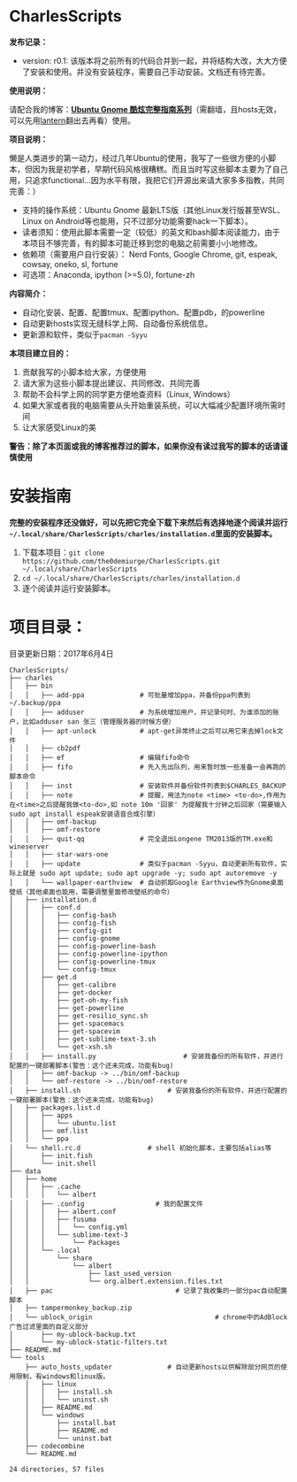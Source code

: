# CharlesScripts #
**发布记录：**

* version: r0.1: 该版本将之前所有的代码合并到一起，并将结构大改，大大方便了安装和使用。并没有安装程序，需要自己手动安装。文档还有待完善。

**使用说明：**

请配合我的博客：[**Ubuntu Gnome 酷炫完整指南系列**](https://the0demiurge.blogspot.jp/2017/02/ubuntu-gnome.html)（需翻墙，且hosts无效，可以先用[lantern](https://github.com/getlantern/lantern)翻出去再看）使用。

**项目说明：**

懒是人类进步的第一动力，经过几年Ubuntu的使用，我写了一些很方便的小脚本，但因为我是初学者，早期代码风格很糟糕。而且当时写这些脚本主要为了自己用，只追求functional...因为水平有限，我把它们开源出来请大家多多指教，共同完善：）

* 支持的操作系统：Ubuntu Gnome 最新LTS版（其他Linux发行版甚至WSL、Linux on Android等也能用，只不过部分功能需要hack一下脚本）。
* 读者须知：使用此脚本需要一定（较低）的英文和bash脚本阅读能力，由于本项目不够完善，有的脚本可能迁移到您的电脑之前需要小小地修改。
* 依赖项（需要用户自行安装）： Nerd Fonts, Google Chrome, git, espeak, cowsay, oneko, sl, fortune
* 可选项：Anaconda, ipython (>=5.0), fortune-zh

**内容简介：**

* 自动化安装、配置、配置tmux、配置ipython、配置pdb，的powerline
* 自动更新hosts实现无缝科学上网、自动备份系统信息。
* 更新源和软件，类似于`pacman -Syyu`

**本项目建立目的：**

1. 贡献我写的小脚本给大家，方便使用
2. 请大家为这些小脚本提出建议、共同修改、共同完善
3. 帮助不会科学上网的同学更方便地查资料（Linux, Windows）
4. 如果大家或者我的电脑需要从头开始重装系统，可以大幅减少配置环境所需时间
5. 让大家感受Linux的美

**警告：除了本页面或我的博客推荐过的脚本，如果你没有读过我写的脚本的话请谨慎使用**

# 安装指南 #
**完整的安装程序还没做好，可以先把它完全下载下来然后有选择地逐个阅读并运行`~/.local/share/CharlesScripts/charles/installation.d`里面的安装脚本。**

1. 下载本项目：`git clone https://github.com/the0demiurge/CharlesScripts.git ~/.local/share/CharlesScripts`
2. `cd ~/.local/share/CharlesScripts/charles/installation.d`
3. 逐个阅读并运行安装脚本。
# 项目目录： #
目录更新日期：2017年6月4日
```
CharlesScripts/
├── charles
│   ├── bin
│   │   ├── add-ppa              # 可批量增加ppa，并备份ppa列表到~/.backup/ppa
│   │   ├── adduser              # 为系统增加用户，并记录何时、为谁添加的账户，比如adduser san 张三（管理服务器的时候方便）
│   │   ├── apt-unlock           # apt-get异常终止之后可以用它来去掉lock文件
│   │   ├── cb2pdf
│   │   ├── ef                   # 编辑fifo命令
│   │   ├── fifo                 # 先入先出队列，用来暂时放一些准备一会再跑的脚本命令
│   │   ├── inst                 # 安装软件并备份软件列表到$CHARLES_BACKUP
│   │   ├── note                 # 提醒，用法为note <time> <to-do>,作用为在<time>之后提醒我做<to-do>,如 note 10m '回家' 为提醒我十分钟之后回家（需要输入sudo apt install espeak安装语音合成引擎）
│   │   ├── omf-backup
│   │   ├── omf-restore
│   │   ├── quit-qq              # 完全退出Longene TM2013版的TM.exe和wineserver
│   │   ├── star-wars-one
│   │   ├── update               # 类似于pacman -Syyu，自动更新所有软件，实际上就是 sudo apt update; sudo apt upgrade -y; sudo apt autoremove -y
│   │   └── wallpaper-earthview  # 自动抓取Google Earthview作为Gnome桌面壁纸（其他桌面也能用，需要调整里面修改壁纸的命令）
│   ├── installation.d
│   │   ├── conf.d
│   │   │   ├── config-bash
│   │   │   ├── config-fish
│   │   │   ├── config-git
│   │   │   ├── config-gnome
│   │   │   ├── config-powerline-bash
│   │   │   ├── config-powerline-ipython
│   │   │   ├── config-powerline-tmux
│   │   │   └── config-tmux
│   │   ├── get.d
│   │   │   ├── get-calibre
│   │   │   ├── get-docker
│   │   │   ├── get-oh-my-fish
│   │   │   ├── get-powerline
│   │   │   ├── get-resilio_sync.sh
│   │   │   ├── get-spacemacs
│   │   │   ├── get-spacevim
│   │   │   ├── get-sublime-text-3.sh
│   │   │   └── get-xsh.sh
│   │   ├── install.py                      # 安装我备份的所有软件，并进行配置的一键部署脚本(警告：这个还未完成，功能有bug)
│   │   ├── omf-backup -> ../bin/omf-backup
│   │   └── omf-restore -> ../bin/omf-restore
│   ├── install.sh                      # 安装我备份的所有软件，并进行配置的一键部署脚本(警告：这个还未完成，功能有bug)
│   ├── packages.list.d
│   │   ├── apps
│   │   │   └── ubuntu.list
│   │   ├── omf.list
│   │   └── ppa
│   └── shell.rc.d                 # shell 初始化脚本，主要包括alias等
│       ├── init.fish
│       └── init.shell
├── data
│   ├── home
│   │   ├── .cache
│   │   │   └── albert
│   │   ├── .config                  # 我的配置文件
│   │   │   ├── albert.conf
│   │   │   ├── fusuma
│   │   │   │   └── config.yml
│   │   │   └── sublime-text-3
│   │   │       └── Packages
│   │   └── .local
│   │       └── share
│   │           └── albert
│   │               ├── last_used_version
│   │               └── org.albert.extension.files.txt
│   ├── pac                               # 记录了我收集的一部分pac自动配置脚本
│   ├── tampermonkey_backup.zip
│   └── ublock_origin                               # chrome中的AdBlock广告过滤里面的自定义部分
│       ├── my-ublock-backup.txt
│       └── my-ublock-static-filters.txt
├── README.md
└── tools
    ├── auto_hosts_updater              # 自动更新hosts以供解除部分网页的使用限制，有windows和linux版。
    │   ├── linux
    │   │   ├── install.sh
    │   │   └── uninst.sh
    │   ├── README.md
    │   └── windows
    │       ├── install.bat
    │       ├── README.md
    │       └── uninst.bat
    ├── codecombine
    └── README.md

24 directories, 57 files


```
